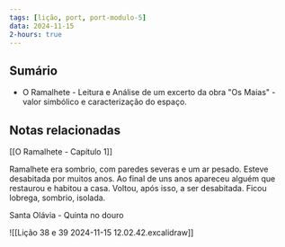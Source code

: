 ```yaml
---
tags: [lição, port, port-modulo-5]
data: 2024-11-15
2-hours: true
---
```


## Sumário
- O Ramalhete - Leitura e Análise de um excerto da obra "Os Maias" -valor simbólico e caracterização do espaço.
## Notas relacionadas
[[O Ramalhete - Capítulo 1]]

Ramalhete era sombrio, com paredes severas e um ar pesado. Esteve desabitada por muitos anos.
Ao final de uns anos apareceu alguém que restaurou e habitou a casa. Voltou, após isso, a ser desabitada. Ficou lobrega, sombrio, isolada.

Santa Olávia - Quinta no douro

 ![[Lição 38 e 39 2024-11-15 12.02.42.excalidraw]]
